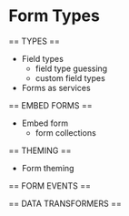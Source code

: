 # Form Types


== TYPES == 
- Field types
	- field type guessing
	- custom field types
- Forms as services

== EMBED FORMS ==
- Embed form
	- form collections

== THEMING ==
- Form theming


== FORM EVENTS ==


== DATA TRANSFORMERS ==